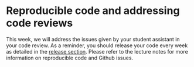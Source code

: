 # Reproducible code and addressing code reviews

This week, we will address the issues given by your student assistant in your code review. As a reminder, you should release your code every week as detailed in the [release section](release_notes.md). Please refer to the lecture notes for more information on reproducible code and Github issues.


